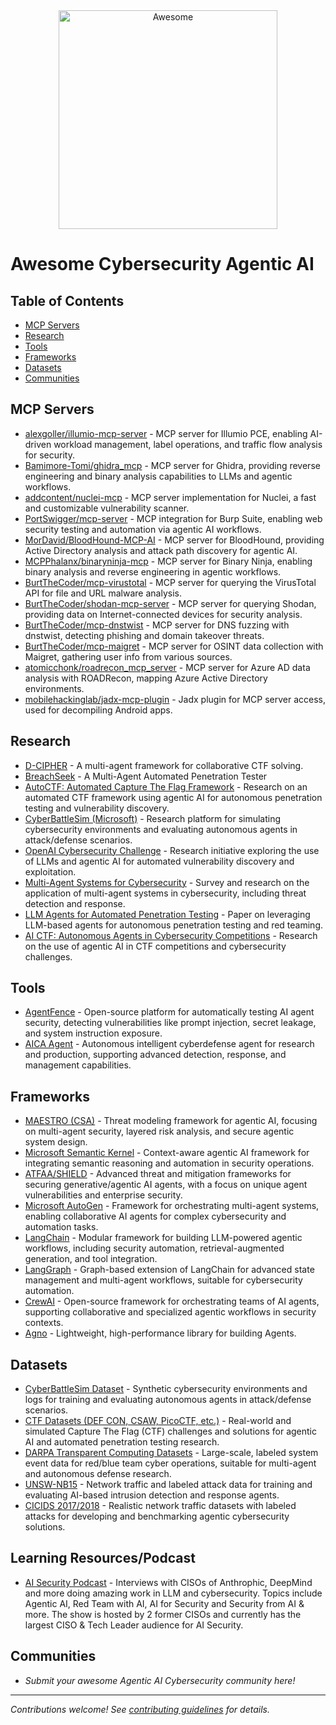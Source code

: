 <div align="center">
	<img width="350" height="350" src="awesome-logo.png" alt="Awesome">
</div>

# Awesome Cybersecurity Agentic AI

## Table of Contents
- [MCP Servers](#mcp-servers)
- [Research](#research)
- [Tools](#tools)
- [Frameworks](#frameworks)
- [Datasets](#datasets)
- [Communities](#communities)

## MCP Servers
- [alexgoller/illumio-mcp-server](https://github.com/alexgoller/illumio-mcp-server) - MCP server for Illumio PCE, enabling AI-driven workload management, label operations, and traffic flow analysis for security.
- [Bamimore-Tomi/ghidra_mcp](https://github.com/Bamimore-Tomi/ghidra_mcp) - MCP server for Ghidra, providing reverse engineering and binary analysis capabilities to LLMs and agentic workflows.
- [addcontent/nuclei-mcp](https://github.com/addcontent/nuclei-mcp) -  MCP server implementation for Nuclei, a fast and customizable vulnerability scanner.
- [PortSwigger/mcp-server](https://github.com/PortSwigger/mcp-server) - MCP integration for Burp Suite, enabling web security testing and automation via agentic AI workflows.
- [MorDavid/BloodHound-MCP-AI](https://github.com/MorDavid/BloodHound-MCP-AI) - MCP server for BloodHound, providing Active Directory analysis and attack path discovery for agentic AI.
- [MCPPhalanx/binaryninja-mcp](https://github.com/MCPPhalanx/binaryninja-mcp) - MCP server for Binary Ninja, enabling binary analysis and reverse engineering in agentic workflows.
- [BurtTheCoder/mcp-virustotal](https://github.com/BurtTheCoder/mcp-virustotal) - MCP server for querying the VirusTotal API for file and URL malware analysis.
- [BurtTheCoder/shodan-mcp-server](https://github.com/BurtTheCoder/mcp-shodan) - MCP server for querying Shodan, providing data on Internet-connected devices for security analysis.
- [BurtTheCoder/mcp-dnstwist](https://github.com/BurtTheCoder/mcp-dnstwist) - MCP server for DNS fuzzing with dnstwist, detecting phishing and domain takeover threats.
- [BurtTheCoder/mcp-maigret](https://github.com/BurtTheCoder/mcp-maigret) - MCP server for OSINT data collection with Maigret, gathering user info from various sources.
- [atomicchonk/roadrecon_mcp_server](https://github.com/atomicchonk/roadrecon_mcp_server) - MCP server for Azure AD data analysis with ROADRecon, mapping Azure Active Directory environments.
- [mobilehackinglab/jadx-mcp-plugin](https://github.com/mobilehackinglab/jadx-mcp-plugin) - Jadx plugin for MCP server access, used for decompiling Android apps.

## Research
- [D-CIPHER](https://arxiv.org/html/2502.10931v2) - A multi-agent framework for collaborative CTF solving.
- [BreachSeek](https://arxiv.org/html/2409.03789v1) - A Multi-Agent Automated Penetration Tester
- [AutoCTF: Automated Capture The Flag Framework](https://arxiv.org/abs/2306.00988) - Research on an automated CTF framework using agentic AI for autonomous penetration testing and vulnerability discovery.
- [CyberBattleSim (Microsoft)](https://github.com/microsoft/CyberBattleSim) - Research platform for simulating cybersecurity environments and evaluating autonomous agents in attack/defense scenarios.
- [OpenAI Cybersecurity Challenge](https://openai.com/research/cybersecurity-challenge) - Research initiative exploring the use of LLMs and agentic AI for automated vulnerability discovery and exploitation.
- [Multi-Agent Systems for Cybersecurity](https://arxiv.org/abs/2107.07229) - Survey and research on the application of multi-agent systems in cybersecurity, including threat detection and response.
- [LLM Agents for Automated Penetration Testing](https://arxiv.org/abs/2402.02444) - Paper on leveraging LLM-based agents for autonomous penetration testing and red teaming.
- [AI CTF: Autonomous Agents in Cybersecurity Competitions](https://arxiv.org/abs/2311.09999) - Research on the use of agentic AI in CTF competitions and cybersecurity challenges.

## Tools
- [AgentFence](https://github.com/agentfence/agentfence) - Open-source platform for automatically testing AI agent security, detecting vulnerabilities like prompt injection, secret leakage, and system instruction exposure.
- [AICA Agent](https://github.com/aica-iwg/aica-agent) - Autonomous intelligent cyberdefense agent for research and production, supporting advanced detection, response, and management capabilities.

## Frameworks
- [MAESTRO (CSA)](https://cloudsecurityalliance.org/blog/2025/02/06/agentic-ai-threat-modeling-framework-maestro) - Threat modeling framework for agentic AI, focusing on multi-agent security, layered risk analysis, and secure agentic system design.
- [Microsoft Semantic Kernel](https://github.com/microsoft/semantic-kernel) - Context-aware agentic AI framework for integrating semantic reasoning and automation in security operations.
- [ATFAA/SHIELD](https://arxiv.org/abs/2504.19956) - Advanced threat and mitigation frameworks for securing generative/agentic AI agents, with a focus on unique agent vulnerabilities and enterprise security.
- [Microsoft AutoGen](https://github.com/microsoft/autogen) - Framework for orchestrating multi-agent systems, enabling collaborative AI agents for complex cybersecurity and automation tasks.
- [LangChain](https://github.com/langchain-ai/langchain) - Modular framework for building LLM-powered agentic workflows, including security automation, retrieval-augmented generation, and tool integration.
- [LangGraph](https://github.com/langchain-ai/langgraph) - Graph-based extension of LangChain for advanced state management and multi-agent workflows, suitable for cybersecurity automation.
- [CrewAI](https://github.com/crewAIInc/crewAI) - Open-source framework for orchestrating teams of AI agents, supporting collaborative and specialized agentic workflows in security contexts.
- [Agno](https://github.com/agno-agi/agno) - Lightweight, high-performance library for building Agents.

## Datasets
- [CyberBattleSim Dataset](https://github.com/microsoft/CyberBattleSim) - Synthetic cybersecurity environments and logs for training and evaluating autonomous agents in attack/defense scenarios.
- [CTF Datasets (DEF CON, CSAW, PicoCTF, etc.)](https://github.com/ctfs/write-ups-2014#datasets) - Real-world and simulated Capture The Flag (CTF) challenges and solutions for agentic AI and automated penetration testing research.
- [DARPA Transparent Computing Datasets](https://drive.google.com/drive/folders/1okt4AYElyBohW4XiOBqmsvjwXsnUjLVf) - Large-scale, labeled system event data for red/blue team cyber operations, suitable for multi-agent and autonomous defense research.
- [UNSW-NB15](https://research.unsw.edu.au/projects/unsw-nb15-dataset) - Network traffic and labeled attack data for training and evaluating AI-based intrusion detection and response agents.
- [CICIDS 2017/2018](https://www.unb.ca/cic/datasets/) - Realistic network traffic datasets with labeled attacks for developing and benchmarking agentic cybersecurity solutions.

## Learning Resources/Podcast
- [AI Security Podcast](https://www.aisecuritypodcast.com/) - Interviews with CISOs of Anthrophic, DeepMind and more doing amazing work in LLM and cybersecurity. Topics include Agentic AI, Red Team with AI, AI for Security and Security from AI & more. The show is hosted by 2 former CISOs and currently has the largest CISO & Tech Leader audience for AI Security.

## Communities
- *Submit your awesome Agentic AI Cybersecurity community here!*

---

*Contributions welcome! See [contributing guidelines](CONTRIBUTING.md) for details.* 
